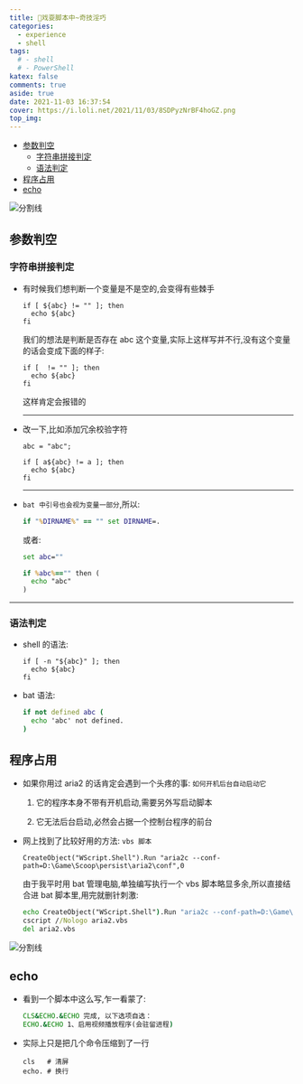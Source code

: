 ```yaml
---
title: 🥱戏耍脚本中~奇技淫巧
categories:
  - experience
  - shell
tags:
  # - shell
  # - PowerShell
katex: false
comments: true
aside: true
date: 2021-11-03 16:37:54
cover: https://i.loli.net/2021/11/03/8SDPyzNrBF4hoGZ.png
top_img:
---
```


<!--
 * @?: *********************************************************************
 * @Author: Weidows
 * @LastEditors: Weidows
 * @LastEditTime: 2021-12-06 23:17:49
 * @FilePath: \Blog-private\source\_posts\experience\shell\奇技淫巧.md
 * @Description:
 * @!: *********************************************************************
-->

- [参数判空](#参数判空)
  - [字符串拼接判定](#字符串拼接判定)
  - [语法判定](#语法判定)
- [程序占用](#程序占用)
- [echo](#echo)

![分割线](https://cdn.jsdelivr.net/gh/Weidows/Images/img/divider.png)

## 参数判空

### 字符串拼接判定

- 有时候我们想判断一个变量是不是空的,会变得有些棘手

  ```shell
  if [ ${abc} != "" ]; then
    echo ${abc}
  fi
  ```

  我们的想法是判断是否存在 abc 这个变量,实际上这样写并不行,没有这个变量的话会变成下面的样子:

  ```shell
  if [  != "" ]; then
    echo ${abc}
  fi
  ```

  这样肯定会报错的

  ***

- 改一下,比如添加冗余校验字符

  ```shell
  abc = "abc";

  if [ a${abc} != a ]; then
    echo ${abc}
  fi
  ```

  ***

- `bat 中引号也会视为变量一部分`,所以:

  ```bat
  if "%DIRNAME%" == "" set DIRNAME=.
  ```

  或者:

  ```bat
  set abc=""

  if %abc%=="" then (
    echo "abc"
  )
  ```

---

### 语法判定

- shell 的语法:

  ```shell
  if [ -n "${abc}" ]; then
    echo ${abc}
  fi
  ```

- bat 语法:

  ```bat
  if not defined abc (
    echo 'abc' not defined.
  )
  ```

## 程序占用

- 如果你用过 aria2 的话肯定会遇到一个头疼的事: `如何开机后台自动启动它`

  1. 它的程序本身不带有开机启动,需要另外写启动脚本

  2. 它无法后台启动,必然会占据一个控制台程序的前台

- 网上找到了比较好用的方法: `vbs 脚本`

  ```vbs
  CreateObject("WScript.Shell").Run "aria2c --conf-path=D:\Game\Scoop\persist\aria2\conf",0
  ```

  由于我平时用 bat 管理电脑,单独编写执行一个 vbs 脚本略显多余,所以直接结合进 bat 脚本里,用完就删针刺激:

  ```bat
  echo CreateObject("WScript.Shell").Run "aria2c --conf-path=D:\Game\Scoop\persist\aria2\conf",0 > aria2.vbs
  cscript //Nologo aria2.vbs
  del aria2.vbs
  ```

![分割线](https://cdn.jsdelivr.net/gh/Weidows/Images/img/divider.png)

## echo

- 看到一个脚本中这么写,乍一看蒙了:

  ```bat
  CLS&ECHO.&ECHO 完成, 以下选项自选：
  ECHO.&ECHO 1、启用视频播放程序(会驻留进程)
  ```

- 实际上只是把几个命令压缩到了一行

  ```
  cls   # 清屏
  echo. # 换行
  ```
